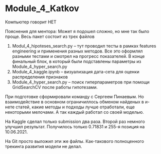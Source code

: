 # Module_4_Katkov
Компьютер говорит НЕТ

Пояснения для ментора:
Может я подошел сложно, но мне так было проще. Весь пакет состоит из трех файлов

1.	Modul_4_hipoteses_search.py – тут проводил тесты в рамках features engineering и применения разных методов. Все это оформлял разными тестами и смотрел на прогресс показателей. В конце финальный блок, в который были подставлены параметры из Module_4_hyper_search.py
2.	Module_4_kaggle.ipynb – визуализация дата-сета для оценки распределения признаков
3.	Module_4_hyper_search.py – поиск гиперпараметров при помощи GridSearchCV после работы гипотезами.

При подготовке сформировали команду с Сергеем Пинаевым. Но взаимодействие в основном ограничиллось обменом найденых в и-нете статей, какие методы и подходы лучше отработали, еще некоторыми мелочами. А так каждый работал со своей моделью.

На Kaggle сделал только submission два раза. Второй раз немного улучшил результат. Получилось только 0.71831 и 255-я позиция на 10.06.2021.

На Git просто выложил эти же файлы. Как-такового полноценного трекинга развития модели не делал.

